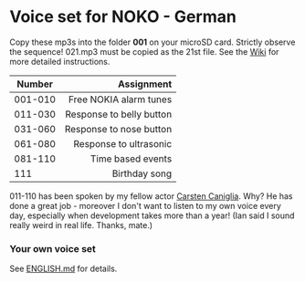 # Voice set for NOKO - German

Copy these mp3s into the folder **001** on your microSD card. Strictly observe the sequence!
021.mp3 must be copied as the 21st file. See the [Wiki](https://github.com/NikolaiRadke/NOKO/wiki/SDKarte) for more detailed instructions.


| Number  | Assignment               |
| --------|-------------------------:|
| 001-010 | Free NOKIA alarm tunes   |
| 011-030 | Response to belly button |
| 031-060 | Response to nose button  |
| 061-080 | Response to ultrasonic   |
| 081-110 | Time based events        |
| 111     | Birthday song            |

011-110 has been spoken by my fellow actor [Carsten Caniglia](http://www.carstencaniglia.com). Why? 
He has done a great job - moreover I don't want to listen to my own voice every day, especially when development takes more than a year! (Ian said I sound really weird in real life. Thanks, mate.)

### Your own voice set
See [ENGLISH.md](https://github.com/NikolaiRadke/NOKO/blob/master/mp3/ENGLISH.md) for details.
